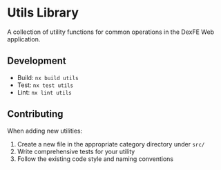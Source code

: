 # Utils Library

A collection of utility functions for common operations in the DexFE Web application.

## Development

- Build: `nx build utils`
- Test: `nx test utils`
- Lint: `nx lint utils`

## Contributing

When adding new utilities:

1. Create a new file in the appropriate category directory under `src/`
2. Write comprehensive tests for your utility
3. Follow the existing code style and naming conventions
